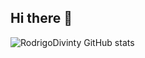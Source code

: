 ## Hi there 👋

![RodrigoDivinty GitHub stats](https://github-readme-stats.vercel.app/api?username=RodrigoDivinity&theme=dark&show_icons=true)

